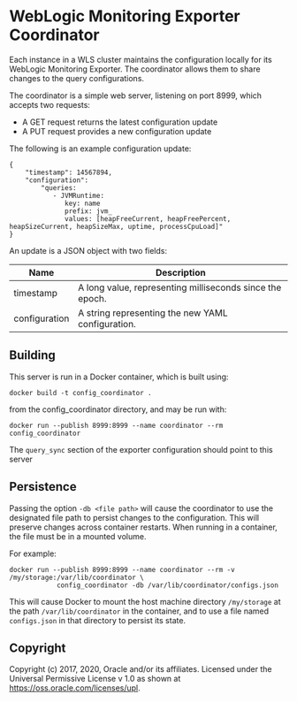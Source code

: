 WebLogic Monitoring Exporter Coordinator
=====

Each instance in a WLS cluster maintains the configuration locally for its
WebLogic Monitoring Exporter. The coordinator allows them to share
changes to the query configurations.

The coordinator is a simple web server, listening on port 8999, which accepts two requests:
- A GET request returns the latest configuration update
- A PUT request provides a new configuration update

The following is an example configuration update:
```
{
    "timestamp": 14567894,
    "configuration":
        "queries:
           - JVMRuntime:
              key: name
              prefix: jvm_
              values: [heapFreeCurrent, heapFreePercent, heapSizeCurrent, heapSizeMax, uptime, processCpuLoad]"
}
```
An update is a JSON object with two fields:

| Name | Description |
| --- | --- |
| timestamp | A long value, representing milliseconds since the epoch. |
| configuration | A string representing the new YAML configuration. |

## Building

This server is run in a Docker container, which is built using:

`docker build -t config_coordinator .`

from the config_coordinator directory, and may be run with:

`docker run --publish 8999:8999 --name coordinator --rm config_coordinator`

The `query_sync` section of the exporter configuration should point to this server

## Persistence

Passing the option `-db <file path>` will cause the coordinator to use the designated file path to persist changes
to the configuration. This will preserve changes across container restarts. When running in a container, the file
must be in a mounted volume.

For example:

```
docker run --publish 8999:8999 --name coordinator --rm -v /my/storage:/var/lib/coordinator \
            config_coordinator -db /var/lib/coordinator/configs.json
```

 This will cause Docker to mount the host machine directory `/my/storage` at the path `/var/lib/coordinator`
 in the container, and to use a file named `configs.json` in that directory to persist its state.

 ## Copyright

 Copyright (c) 2017, 2020, Oracle and/or its affiliates.
 Licensed under the Universal Permissive License v 1.0 as shown at https://oss.oracle.com/licenses/upl.
